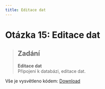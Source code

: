 ```yaml
---
title: Editace dat
---
```


Otázka 15: Editace dat
==================================

> Zadání
> ------
> 
> **Editace dat**  
> Připojení k databázi, editace dat.
>

Vše je vysvětleno kódem: [Download](download/otazka15.rar)
